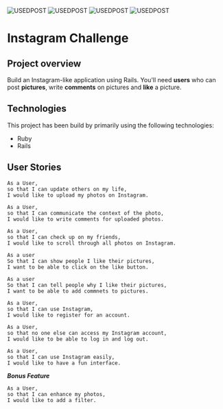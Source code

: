 ![USEDPOST](https://img.shields.io/badge/USES-HTML-blue.svg?style=for-the-badge) ![USEDPOST](https://img.shields.io/badge/USES-GIT-orange.svg?style=for-the-badge) ![USEDPOST](https://img.shields.io/badge/USES-Ruby-red.svg?style=for-the-badge)
![USEDPOST](https://img.shields.io/badge/USES-Rails-ff0000.svg?style=for-the-badge)

Instagram Challenge
===================

## Project overview
Build an Instagram-like application using Rails. You'll need **users** who can post **pictures**, write **comments** on pictures and **like** a picture.

## Technologies
This project has been build by primarily using the following technologies:
* Ruby
* Rails



## User Stories

```
As a User,
so that I can update others on my life,
I would like to upload my photos on Instagram.
```

```
As a User,
so that I can communicate the context of the photo,
I would like to write comments for uploaded photos.
```

```
As a User,
so that I can check up on my friends,
I would like to scroll through all photos on Instagram.
```

```
As a user
So that I can show people I like their pictures,
I want to be able to click on the like button.
```

```
As a user
So that I can tell people why I like their pictures,
I want to be able to add commnets to pictures.
```

```
As a User,
so that I can use Instagram,
I would like to register for an account.
```

```
As a User,
so that no one else can access my Instagram account,
I would like to be able to log in and log out.
```

```
As a User,
so that I can use Instagram easily,
I would like to have a fun interface.
```

***Bonus Feature***

```
As a User,
so that I can enhance my photos,
I would like to add a filter.
```
